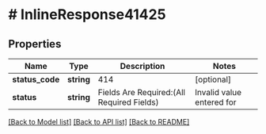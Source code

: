 # # InlineResponse41425

## Properties

Name | Type | Description | Notes
------------ | ------------- | ------------- | -------------
**status_code** | **string** | 414 | [optional]
**status** | **string** | Fields Are Required:(All Required Fields) |  Invalid value entered for | [optional]

[[Back to Model list]](../../README.md#models) [[Back to API list]](../../README.md#endpoints) [[Back to README]](../../README.md)
